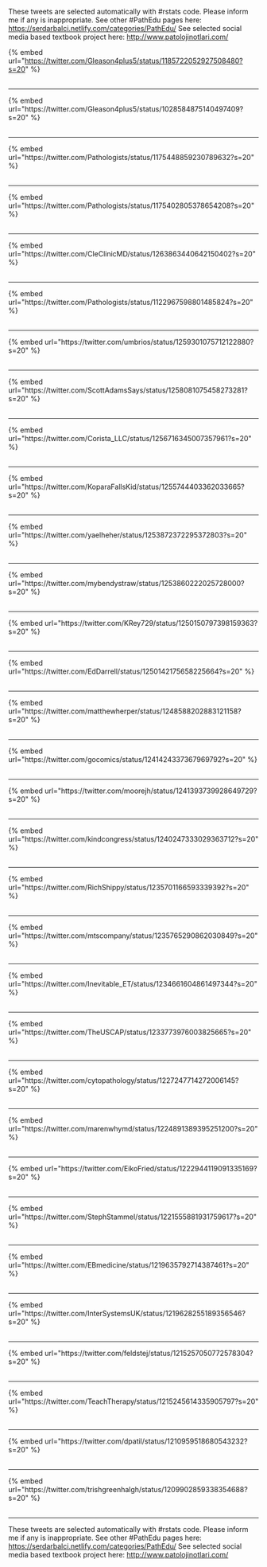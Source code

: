 

These tweets are selected automatically with #rstats code. Please inform me if any is inappropriate.
See other #PathEdu pages here: https://serdarbalci.netlify.com/categories/PathEdu/ 
See selected social media based textbook project here: http://www.patolojinotlari.com/

{% embed url="https://twitter.com/Gleason4plus5/status/1185722052927508480?s=20" %}<br>
<br>
<hr>
{% embed url="https://twitter.com/Gleason4plus5/status/1028584875140497409?s=20" %}<br>
<br>
<hr>
{% embed url="https://twitter.com/Pathologists/status/1175448859230789632?s=20" %}<br>
<br>
<hr>
{% embed url="https://twitter.com/Pathologists/status/1175402805378654208?s=20" %}<br>
<br>
<hr>
{% embed url="https://twitter.com/CleClinicMD/status/1263863440642150402?s=20" %}<br>
<br>
<hr>
{% embed url="https://twitter.com/Pathologists/status/1122967598801485824?s=20" %}<br>
<br>
<hr>
{% embed url="https://twitter.com/umbrios/status/1259301075712122880?s=20" %}<br>
<br>
<hr>
{% embed url="https://twitter.com/ScottAdamsSays/status/1258081075458273281?s=20" %}<br>
<br>
<hr>
{% embed url="https://twitter.com/Corista_LLC/status/1256716345007357961?s=20" %}<br>
<br>
<hr>
{% embed url="https://twitter.com/KoparaFallsKid/status/1255744403362033665?s=20" %}<br>
<br>
<hr>
{% embed url="https://twitter.com/yaelheher/status/1253872372295372803?s=20" %}<br>
<br>
<hr>
{% embed url="https://twitter.com/mybendystraw/status/1253860222025728000?s=20" %}<br>
<br>
<hr>
{% embed url="https://twitter.com/KRey729/status/1250150797398159363?s=20" %}<br>
<br>
<hr>
{% embed url="https://twitter.com/EdDarrell/status/1250142175658225664?s=20" %}<br>
<br>
<hr>
{% embed url="https://twitter.com/matthewherper/status/1248588202883121158?s=20" %}<br>
<br>
<hr>
{% embed url="https://twitter.com/gocomics/status/1241424337367969792?s=20" %}<br>
<br>
<hr>
{% embed url="https://twitter.com/moorejh/status/1241393739928649729?s=20" %}<br>
<br>
<hr>
{% embed url="https://twitter.com/kindcongress/status/1240247333029363712?s=20" %}<br>
<br>
<hr>
{% embed url="https://twitter.com/RichShippy/status/1235701166593339392?s=20" %}<br>
<br>
<hr>
{% embed url="https://twitter.com/mtscompany/status/1235765290862030849?s=20" %}<br>
<br>
<hr>
{% embed url="https://twitter.com/Inevitable_ET/status/1234661604861497344?s=20" %}<br>
<br>
<hr>
{% embed url="https://twitter.com/TheUSCAP/status/1233773976003825665?s=20" %}<br>
<br>
<hr>
{% embed url="https://twitter.com/cytopathology/status/1227247714272006145?s=20" %}<br>
<br>
<hr>
{% embed url="https://twitter.com/marenwhymd/status/1224891389395251200?s=20" %}<br>
<br>
<hr>
{% embed url="https://twitter.com/EikoFried/status/1222944119091335169?s=20" %}<br>
<br>
<hr>
{% embed url="https://twitter.com/StephStammel/status/1221555881931759617?s=20" %}<br>
<br>
<hr>
{% embed url="https://twitter.com/EBmedicine/status/1219635792714387461?s=20" %}<br>
<br>
<hr>
{% embed url="https://twitter.com/InterSystemsUK/status/1219628255189356546?s=20" %}<br>
<br>
<hr>
{% embed url="https://twitter.com/feldstej/status/1215257050772578304?s=20" %}<br>
<br>
<hr>
{% embed url="https://twitter.com/TeachTherapy/status/1215245614335905797?s=20" %}<br>
<br>
<hr>
{% embed url="https://twitter.com/dpatil/status/1210959518680543232?s=20" %}<br>
<br>
<hr>
{% embed url="https://twitter.com/trishgreenhalgh/status/1209902859338354688?s=20" %}<br>
<br>
<hr>


These tweets are selected automatically with #rstats code. Please inform me if any is inappropriate.
See other #PathEdu pages here: https://serdarbalci.netlify.com/categories/PathEdu/ 
See selected social media based textbook project here: http://www.patolojinotlari.com/
